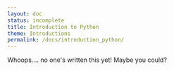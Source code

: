 ```yaml
---
layout: doc
status: incomplete
title: Introduction to Python
theme: Introductions
permalink: /docs/introduction_python/
---
```


Whoops.... no one's written this yet! Maybe you could?
